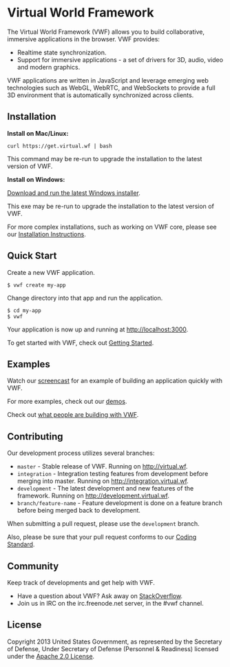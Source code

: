 # Virtual World Framework

The Virtual World Framework (VWF) allows you to build collaborative, immersive applications in the browser. VWF provides:

- Realtime state synchronization.
- Support for immersive applications - a set of drivers for 3D, audio, video and modern graphics.

VWF applications are written in JavaScript and leverage emerging web technologies such as WebGL, WebRTC, and WebSockets to provide a full 3D environment that is automatically synchronized across clients.

## Installation

**Install on Mac/Linux:**

```
curl https://get.virtual.wf | bash
```

This command may be re-run to upgrade the installation to the latest version of VWF.

**Install on Windows:**

[Download and run the latest Windows installer](http://www.virtual.wf/web/downloads.html).

This exe may be re-run to upgrade the installation to the latest version of VWF.

For more complex installations, such as working on VWF core, please see our [Installation Instructions](http://www.virtual.wf/web/docs/install.html).

## Quick Start

Create a new VWF application.

```
$ vwf create my-app
```

Change directory into that app and run the application.

```
$ cd my-app
$ vwf
```

Your application is now up and running at [http://localhost:3000](http://localhost:3000).

To get started with VWF, check out [Getting Started](http://virtual.wf/docs).

## Examples

Watch our [screencast]() for an example of building an application quickly with VWF.

For more examples, check out our [demos](http://virtual.wf/web/catalog.html).

Check out [what people are building with
VWF](http://virtual.wf/something).

## Contributing

Our development process utilizes several branches:

* `master`                - Stable release of VWF. Running on http://virtual.wf.
* `integration`           - Integration testing features from development before merging into master. Running on http://integration.virtual.wf.
* `development`           - The latest development and new features of the framework. Running on http://development.virtual.wf.
* `branch/feature-name`   - Feature development is done on a feature branch before being merged back to development.

When submitting a pull request, please use the `development` branch.

Also, please be sure that your pull request conforms to our [Coding Standard](http://redmine.virtualworldframework.com/projects/vwf/wiki/JavaScript_Coding_Standard).

## Community

Keep track of developments and get help with VWF.

- Have a question about VWF? Ask away on [StackOverflow](http://stackoverflow.com/questions/tagged/vwf).
- Join us in IRC on the irc.freenode.net server, in the #vwf channel.

## License

Copyright 2013 United States Government, as represented by the Secretary of Defense, Under Secretary of Defense (Personnel & Readiness) licensed under the [Apache 2.0 License](https://github.com/virtual-world-framework/vwf/blob/master/LICENSE).
